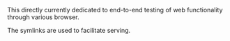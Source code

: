 This directly currently dedicated to end-to-end testing of web functionality
through various browser.

The symlinks are used to facilitate serving.
